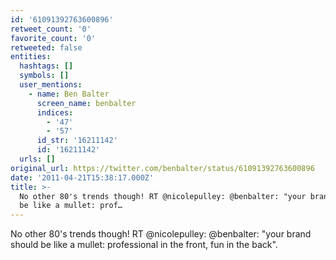 ```yaml
---
id: '61091392763600896'
retweet_count: '0'
favorite_count: '0'
retweeted: false
entities:
  hashtags: []
  symbols: []
  user_mentions:
    - name: Ben Balter
      screen_name: benbalter
      indices:
        - '47'
        - '57'
      id_str: '16211142'
      id: '16211142'
  urls: []
original_url: https://twitter.com/benbalter/status/61091392763600896
date: '2011-04-21T15:38:17.000Z'
title: >-
  No other 80's trends though! RT @nicolepulley: @benbalter: "your brand should
  be like a mullet: prof…
---
```


No other 80's trends though! RT @nicolepulley: @benbalter: "your brand should be like a mullet: professional in the front, fun in the back".